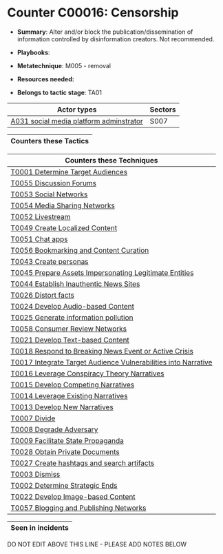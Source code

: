 # Counter C00016: Censorship

* **Summary**: Alter and/or block the publication/dissemination of information controlled by disinformation creators. Not recommended. 

* **Playbooks**: 

* **Metatechnique**: M005 - removal

* **Resources needed:** 

* **Belongs to tactic stage**: TA01


| Actor types | Sectors |
| ----------- | ------- |
| [A031 social media platform adminstrator](../generated_pages/actortypes/A031.md) | S007 |



| Counters these Tactics |
| ---------------------- |



| Counters these Techniques |
| ------------------------- |
| [T0001 Determine Target Audiences](../generated_pages/techniques/T0001.md) |
| [T0055 Discussion Forums](../generated_pages/techniques/T0055.md) |
| [T0053  Social Networks](../generated_pages/techniques/T0053.md) |
| [T0054 Media Sharing Networks](../generated_pages/techniques/T0054.md) |
| [T0052 Livestream](../generated_pages/techniques/T0052.md) |
| [T0049 Create Localized Content](../generated_pages/techniques/T0049.md) |
| [T0051 Chat apps](../generated_pages/techniques/T0051.md) |
| [T0056 Bookmarking and Content Curation](../generated_pages/techniques/T0056.md) |
| [T0043 Create personas](../generated_pages/techniques/T0043.md) |
| [T0045 Prepare Assets Impersonating Legitimate Entities](../generated_pages/techniques/T0045.md) |
| [T0044 Establish Inauthentic News Sites](../generated_pages/techniques/T0044.md) |
| [T0026 Distort facts](../generated_pages/techniques/T0026.md) |
| [T0024 Develop Audio-based Content](../generated_pages/techniques/T0024.md) |
| [T0025 Generate information pollution](../generated_pages/techniques/T0025.md) |
| [T0058 Consumer Review Networks](../generated_pages/techniques/T0058.md) |
| [T0021 Develop Text-based Content](../generated_pages/techniques/T0021.md) |
| [T0018 Respond to Breaking News Event or Active Crisis](../generated_pages/techniques/T0018.md) |
| [T0017 Integrate Target Audience Vulnerabilities into Narrative](../generated_pages/techniques/T0017.md) |
| [T0016 Leverage Conspiracy Theory Narratives](../generated_pages/techniques/T0016.md) |
| [T0015 Develop Competing Narratives](../generated_pages/techniques/T0015.md) |
| [T0014 Leverage Existing Narratives](../generated_pages/techniques/T0014.md) |
| [T0013 Develop New Narratives](../generated_pages/techniques/T0013.md) |
| [T0007 Divide](../generated_pages/techniques/T0007.md) |
| [T0008 Degrade Adversary](../generated_pages/techniques/T0008.md) |
| [T0009 Facilitate State Propaganda](../generated_pages/techniques/T0009.md) |
| [T0028 Obtain Private Documents](../generated_pages/techniques/T0028.md) |
| [T0027 Create hashtags and search artifacts](../generated_pages/techniques/T0027.md) |
| [T0003 Dismiss](../generated_pages/techniques/T0003.md) |
| [T0002 Determine Strategic Ends](../generated_pages/techniques/T0002.md) |
| [T0022 Develop Image-based Content](../generated_pages/techniques/T0022.md) |
| [T0057 Blogging and Publishing Networks](../generated_pages/techniques/T0057.md) |



| Seen in incidents |
| ----------------- |


DO NOT EDIT ABOVE THIS LINE - PLEASE ADD NOTES BELOW